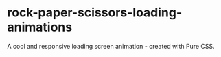 # rock-paper-scissors-loading-animations
A cool and responsive loading screen animation - created with Pure CSS.
